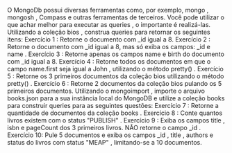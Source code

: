 O MongoDb possui diversas ferramentas como, por exemplo, mongo , mongosh , Compass e outras ferramentas de terceiros. Você pode utilizar o que achar melhor para executar as queries , o importante é realizá-las.
Utilizando a coleção bios , construa queries para retornar os seguintes itens:
Exercício 1 : Retorne o documento com _id igual a 8.
Exercício 2 : Retorne o documento com _id igual a 8, mas só exiba os campos: _id e name .
Exercício 3 : Retorne apenas os campos name e birth do documento com _id igual a 8.
Exercício 4 : Retorne todos os documentos em que o campo name.first seja igual a John , utilizando o método pretty() .
Exercício 5 : Retorne os 3 primeiros documentos da coleção bios utilizando o método pretty() .
Exercício 6 : Retorne 2 documentos da coleção bios pulando os 5 primeiros documentos.
Utilizando o mongoimport , importe o arquivo books.json para a sua instância local do MongoDB e utilize a coleção books para construir queries para as seguintes questões:
Exercício 7 : Retorne a quantidade de documentos da coleção books .
Exercício 8 : Conte quantos livros existem com o status "PUBLISH" .
Exercício 9 : Exiba os campos title , isbn e pageCount dos 3 primeiros livros. NÃO retorne o campo _id .
Exercício 10: Pule 5 documentos e exiba os campos _id , title , authors e status do livros com status "MEAP" , limitando-se a 10 documentos.
